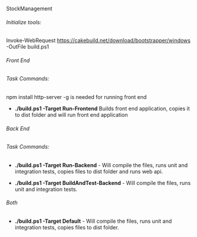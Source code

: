 StockManagement
###### Initialize tools:
Invoke-WebRequest https://cakebuild.net/download/bootstrapper/windows -OutFile build.ps1

###### Front End
###### Task Commands:
npm install http-server -g is needed for running front end

- **./build.ps1 -Target Run-Frontend** Builds front end application, copies it to dist folder and will run front end application

###### Back End
###### Task Commands:
- **./build.ps1 -Target Run-Backend** - Will compile the files, runs unit and integration tests, copies files to dist folder and runs web api.

- **./build.ps1 -Target BuildAndTest-Backend** - Will compile the files, runs unit and integration tests.

###### Both
- **./build.ps1 -Target Default** - Will compile the files, runs unit and integration tests, copies files to dist folder.
